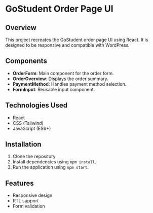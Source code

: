 # GoStudent Order Page UI

## Overview

This project recreates the GoStudent order page UI using React. It is designed to be responsive and compatible with WordPress.

## Components

- **OrderForm**: Main component for the order form.
- **OrderOverview**: Displays the order summary.
- **PaymentMethod**: Handles payment method selection.
- **FormInput**: Reusable input component.

## Technologies Used

- React
- CSS (Tailwind)
- JavaScript (ES6+)

## Installation

1. Clone the repository.
2. Install dependencies using `npm install`.
3. Run the application using `npm start`.

## Features

- Responsive design
- RTL support
- Form validation
